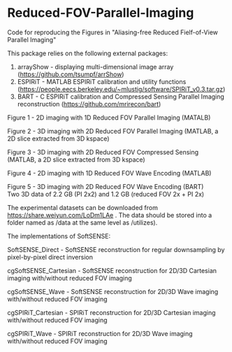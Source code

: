 # Reduced-FOV-Parallel-Imaging

Code for reproducing the Figures in 
"Aliasing-free Reduced Fielf-of-View Parallel Imaging"

This package relies on the following external packages:

1. arrayShow - displaying multi-dimensional image array (https://github.com/tsumpf/arrShow)
2. ESPIRiT   - MATLAB ESPIRiT calibration and utility functions (https://people.eecs.berkeley.edu/~mlustig/software/SPIRiT_v0.3.tar.gz)
3. BART      - C ESPIRiT calibration and Compressed Sensing Parallel Imaging reconstruction (https://github.com/mrirecon/bart)

Figure 1 - 2D imaging with 1D Reduced FOV Parallel Imaging (MATALB)

Figure 2 - 3D imaging with 2D Reduced FOV Parallel Imaging (MATLAB, a 2D slice extracted from 3D kspace)

Figure 3 - 3D imaging with 2D Reduced FOV Compressed Sensing (MATLAB, a 2D slice extracted from 3D kspace)

Figure 4 - 2D imaging with 1D Reduced FOV Wave Encoding (MATLAB)

Figure 5 - 3D imaging with 2D Reduced FOV Wave Encoding (BART)  
           Two 3D data of 2.2 GB (PI 2x2) and 1.2 GB (reduced FOV 2x + PI 2x)

The experimental datasets can be downloaded from https://share.weiyun.com/LoDm1LAe . 
The data should be stored into a folder named as /data at the same level as /utilizes).


The implementations of SoftSENSE:

SoftSENSE_Direct      - SoftSENSE reconstruction for regular downsampling by pixel-by-pixel direct inversion

cgSoftSENSE_Cartesian - SoftSENSE reconstruction for 2D/3D Cartesian imaging with/without reduced FOV imaging

cgSoftSENSE_Wave      - SoftSENSE reconstruction for 2D/3D Wave imaging with/without reduced FOV imaging

cgSPIRiT_Cartesian    - SPIRiT    reconstruction for 2D/3D Cartesian imaging with/without reduced FOV imaging

cgSPIRiT_Wave         - SPIRiT    reconstruction for 2D/3D Wave imaging with/without reduced FOV imaging

